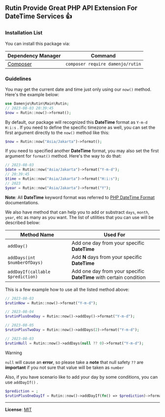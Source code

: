 ## Rutin Provide Great PHP API Extension For DateTime Services :+1:
### Installation List

You can install this package via:

| Dependency Manager | Command |
| --------------- | --------------- |
| [Composer](https://getcomposer.org/)   | ```composer require damenjo/rutin```  |

### Guidelines

You may get the current date and time just only using our `now()` method. Here's the example below: 

```php
use Damenjo\Rutin\Main\Rutin;
// 2023-08-03 20:39:45
$now = Rutin::now()->format();
```

By default, our package will recognized this **DateTime** format as `Y-m-d H:i:s` . If you need to define the specific timezone as well, you can set the first argument directly to the `now()` method like this:

```php 
$now = Rutin::now("Asia/Jakarta")->format();
```

If you need to specified another **DateTime** format, you may also set the first argument for `format()` method. Here's the way to do that:

```php
// 2023-08-03
$date = Rutin::now("Asia/Jakarta")->format("Y-m-d");
// 20:39:45
$time = Rutin::now("Asia/Jakarta")->format("H:i:s");
// 2023
$year = Rutin::now("Asia/Jakarta")->format("Y");
```

**Note**: All **DateTime** keyword format was referred to [PHP DateTime Format](https://www.php.net/manual/en/datetime.format.php) documentations.

We also have method that can help you to add or substract `days`, `month`, `year`, etc as many as you want. The list of utilities that you can use will be described below:

| Method Name | Used For |
| --------------- | --------------- |
| `addDay()`   | Add one day from your specific **DateTime** | 
| `addDays(int $numberOfDays)` | Add **N** days from your specific **DateTime** |
| `addDayIf(callable $prediction)` | Add one day from your specific **DateTime** with certain condition |


This is a few example how to use all the listed method above: 

```php
// 2023-08-03
$rutinNow = Rutin::now()->format("Y-m-d");

// 2023-08-04
$rutinPlusOneDay = Rutin::now()->addDay()->format("Y-m-d");

// 2023-08-05
$rutinPlusTwoDay = Rutin::now()->addDays(2)->format("Y-m-d");

// 2023-08-03
$rutinNull = Rutin::now()->addDays(null ?? 0)->format("Y-m-d");
```
> [!WARNING]
> `null` will cause an **error**, so please take a **note** that null safety `??` are **important** if you not sure that value will be taken as `number`

Also, if you have scenario like to add your day by some conditions, you can use `addDayIf()` . 

```php
$prediction = ;
$rutinPlusOneDayIf = Rutin::now()->addDayIf(fn() => $prediction)->format("Y-m-d");
```

---

**License**: [MIT](https://opensource.org/license/mit/)

